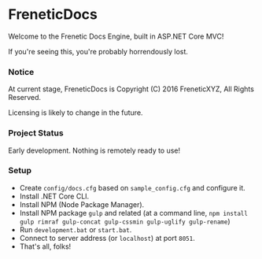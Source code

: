# FreneticDocs

Welcome to the Frenetic Docs Engine, built in ASP.NET Core MVC!

If you're seeing this, you're probably horrendously lost.

### Notice

At current stage, FreneticDocs is Copyright (C) 2016 FreneticXYZ, All Rights Reserved.

Licensing is likely to change in the future.

### Project Status

Early development. Nothing is remotely ready to use!

### Setup

- Create `config/docs.cfg` based on `sample_config.cfg` and configure it.
- Install .NET Core CLI.
- Install NPM (Node Package Manager).
- Install NPM package `gulp` and related (at a command line, `npm install gulp rimraf gulp-concat gulp-cssmin gulp-uglify gulp-rename`)
- Run `development.bat` or `start.bat`.
- Connect to server address (or `localhost`) at port `8051`.
- That's all, folks!
